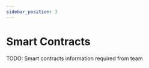 ```yaml
---
sidebar_position: 3
---
```


# Smart Contracts 

TODO: Smart contracts information required from team 